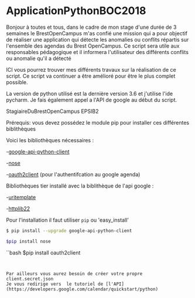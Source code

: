 # ApplicationPythonBOC2018

Bonjour  à toutes et tous, dans le cadre de mon stage d'une durée de 3 semaines le BrestOpenCampus  m'as confié une mission qui a pour objectif  de  réaliser une application  qui  détecte les anomalies ou conflits  répartis  sur l'ensemble des  agendas du Brest OpenCampus. Ce script sera utile aux responsables  pédagogique  et il informera l'utilisateur des  différents conflits ou anomalie qu'il a détecté 

ICI vous pourrez trouver mes différents  travaux sur la réalisation de ce script.  Ce script va continuer a être amélioré pour être le plus complet possible.  

La version de python utilisé est la dernière version 3.6 et j'utilise l'ide pycharm. Je fais également appel a l'API  de google au début du script.


StagiaireDuBrestOpenCampus EPSIB2

Prérequis: vous devez possédez le module pip pour installer ces différentes biblithèques 

Voici les bibliothèques nécessaires  :
  
  
-[google-api-python-client](https://github.com/google/google-api-python-client)

-[nose](https://github.com/nose-devs/nose)

-[oauth2client](https://github.com/google/oauth2client) (pour l'authentifcation au google agenda)
			     
          
Bibliothèques tier installé avec la biblithèque de l'api google :

-[uritemplate](https://github.com/python-hyper/uritemplate) 

-[httplib22](https://github.com/python-hyper/uritemplate)


 Pour l'installation il faut utiliser  `pip` ou 'easy_install' 
```bash
$ pip install --upgrade google-api-python-client
```

```bash
$pip install nose
```

``bash
$pip install oauth2client
```


Par ailleurs vous aurez besoin de créer votre propre client.secret.json 
Je vous redirige vers  le tutoriel de [l'API](https://developers.google.com/calendar/quickstart/python)
